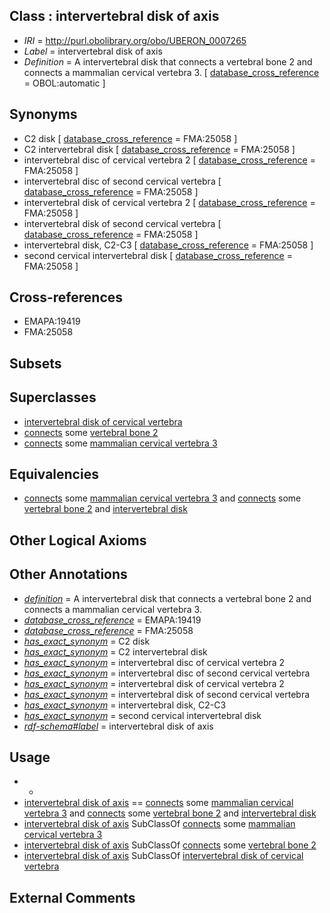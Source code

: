 
## Class : intervertebral disk of axis

 * *IRI* = http://purl.obolibrary.org/obo/UBERON_0007265
 * *Label* = intervertebral disk of axis
 * *Definition* = A intervertebral disk that connects a vertebral bone 2 and connects a mammalian cervical vertebra 3. [ [database_cross_reference](../../ef/oboInOwl#hasDbXref.md) = OBOL:automatic ]

## Synonyms

 * C2 disk [ [database_cross_reference](../../ef/oboInOwl#hasDbXref.md) = FMA:25058 ]
 * C2 intervertebral disk [ [database_cross_reference](../../ef/oboInOwl#hasDbXref.md) = FMA:25058 ]
 * intervertebral disc of cervical vertebra 2 [ [database_cross_reference](../../ef/oboInOwl#hasDbXref.md) = FMA:25058 ]
 * intervertebral disc of second cervical vertebra [ [database_cross_reference](../../ef/oboInOwl#hasDbXref.md) = FMA:25058 ]
 * intervertebral disk of cervical vertebra 2 [ [database_cross_reference](../../ef/oboInOwl#hasDbXref.md) = FMA:25058 ]
 * intervertebral disk of second cervical vertebra [ [database_cross_reference](../../ef/oboInOwl#hasDbXref.md) = FMA:25058 ]
 * intervertebral disk, C2-C3 [ [database_cross_reference](../../ef/oboInOwl#hasDbXref.md) = FMA:25058 ]
 * second cervical intervertebral disk [ [database_cross_reference](../../ef/oboInOwl#hasDbXref.md) = FMA:25058 ]

## Cross-references

 * EMAPA:19419
 * FMA:25058

## Subsets


## Superclasses

 * [intervertebral disk of cervical vertebra](../../UBERON/52/UBERON_0007252.md)
 * [connects](../../RO/76/RO_0002176.md) some [vertebral bone 2](../../UBERON/93/UBERON_0001093.md)
 * [connects](../../RO/76/RO_0002176.md) some [mammalian cervical vertebra 3](../../UBERON/12/UBERON_0004612.md)

## Equivalencies

 * [connects](../../RO/76/RO_0002176.md) some [mammalian cervical vertebra 3](../../UBERON/12/UBERON_0004612.md) and [connects](../../RO/76/RO_0002176.md) some [vertebral bone 2](../../UBERON/93/UBERON_0001093.md) and [intervertebral disk](../../UBERON/66/UBERON_0001066.md)

## Other Logical Axioms


## Other Annotations

 * *[definition](../../IAO/15/IAO_0000115.md)* = A intervertebral disk that connects a vertebral bone 2 and connects a mammalian cervical vertebra 3.
 * *[database_cross_reference](../../ef/oboInOwl#hasDbXref.md)* = EMAPA:19419
 * *[database_cross_reference](../../ef/oboInOwl#hasDbXref.md)* = FMA:25058
 * *[has_exact_synonym](../../ym/oboInOwl#hasExactSynonym.md)* = C2 disk
 * *[has_exact_synonym](../../ym/oboInOwl#hasExactSynonym.md)* = C2 intervertebral disk
 * *[has_exact_synonym](../../ym/oboInOwl#hasExactSynonym.md)* = intervertebral disc of cervical vertebra 2
 * *[has_exact_synonym](../../ym/oboInOwl#hasExactSynonym.md)* = intervertebral disc of second cervical vertebra
 * *[has_exact_synonym](../../ym/oboInOwl#hasExactSynonym.md)* = intervertebral disk of cervical vertebra 2
 * *[has_exact_synonym](../../ym/oboInOwl#hasExactSynonym.md)* = intervertebral disk of second cervical vertebra
 * *[has_exact_synonym](../../ym/oboInOwl#hasExactSynonym.md)* = intervertebral disk, C2-C3
 * *[has_exact_synonym](../../ym/oboInOwl#hasExactSynonym.md)* = second cervical intervertebral disk
 * *[rdf-schema#label](../../el/rdf-schema#label.md)* = intervertebral disk of axis

## Usage

 * -
 * [intervertebral disk of axis](../../UBERON/65/UBERON_0007265.md) == [connects](../../RO/76/RO_0002176.md) some [mammalian cervical vertebra 3](../../UBERON/12/UBERON_0004612.md) and [connects](../../RO/76/RO_0002176.md) some [vertebral bone 2](../../UBERON/93/UBERON_0001093.md) and [intervertebral disk](../../UBERON/66/UBERON_0001066.md)
 * [intervertebral disk of axis](../../UBERON/65/UBERON_0007265.md) SubClassOf [connects](../../RO/76/RO_0002176.md) some [mammalian cervical vertebra 3](../../UBERON/12/UBERON_0004612.md)
 * [intervertebral disk of axis](../../UBERON/65/UBERON_0007265.md) SubClassOf [connects](../../RO/76/RO_0002176.md) some [vertebral bone 2](../../UBERON/93/UBERON_0001093.md)
 * [intervertebral disk of axis](../../UBERON/65/UBERON_0007265.md) SubClassOf [intervertebral disk of cervical vertebra](../../UBERON/52/UBERON_0007252.md)

## External Comments

